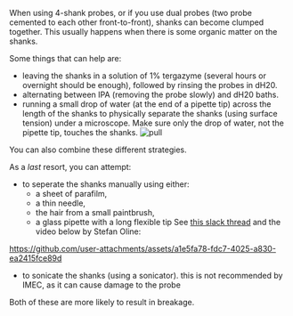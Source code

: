When using 4-shank probes, or if you use dual probes (two probe cemented to each other front-to-front), shanks can become clumped together. 
This usually happens when there is some organic matter on the shanks. 

Some things that can help are: 
- leaving the shanks in a solution of 1% tergazyme (several hours or overnight should be enough), followed by rinsing the probes in dH20.
- alternating between IPA (removing the probe slowly) and dH20 baths.
- running a small drop of water (at the end of a pipette tip) across the length of the shanks to physically separate
the shanks (using surface tension) under a microscope. Make sure only the drop of water, not the pipette tip, touches the shanks. 
![pull](https://github.com/user-attachments/assets/7d5f80df-c52d-4b96-a1e9-33edf756e82b)

You can also combine these different strategies.

As a *last* resort, you can attempt:
- to seperate the shanks manually using either:
  - a sheet of parafilm,
  - a thin needle,
  - the hair from a small paintbrush,
  - a glass pipette with a long flexible tip
    See [this slack thread](https://neuropixelsgroup.slack.com/archives/C93JDLKJP/p1733787663368229) and the video below by Stefan Oline:
    
https://github.com/user-attachments/assets/a1e5fa78-fdc7-4025-a830-ea2415fce89d


- to sonicate the shanks (using a sonicator). this is not recommended by IMEC, as it can cause damage to the probe

Both of these are more likely to result in breakage. 
